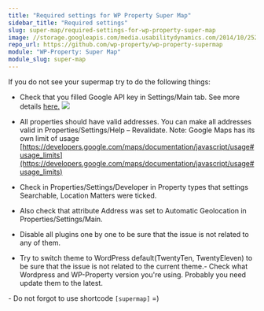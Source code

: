 ```yaml
---
title: "Required settings for WP Property Super Map"
sidebar_title: "Required settings"
slug: super-map/required-settings-for-wp-property-super-map
image: //storage.googleapis.com/media.usabilitydynamics.com/2014/10/25206560-wpproperty-extension-super_map-icon-300x300.png
repo_url: https://github.com/wp-property/wp-property-supermap
module: "WP-Property: Super Map"
module_slug: super-map
---
```


If you do not see your supermap try to do the following things:

- Check that you filled Google API key in Settings/Main tab.  See more details [here.](https://developers.google.com/maps/documentation/javascript/usage#usage_limits)
![](https://storage.googleapis.com/media.usabilitydynamics.com/2016/07/google-api-key.jpg)

- All properties should have valid addresses. You can make all addresses valid in Properties/Settings/Help – Revalidate.
Note: Google Maps has its own limit of usage 
[https://developers.google.com/maps/documentation/javascript/usage#usage_limits](https://developers.google.com/maps/documentation/javascript/usage#usage_limits)

- Check in Properties/Settings/Developer in Property types that settings Searchable, Location Matters were ticked.

- Also check that attribute Address was set to Automatic Geolocation in Properties/Settings/Main.

- Disable all plugins one by one to be sure that the issue is not related to any of them.

- Try to switch theme to WordPress default(TwentyTen, TwentyEleven) to be sure that the issue is not related to the current theme.- Check what Wordpress and WP-Property version you're using. Probably you need update them to the latest.

﻿- Do not forgot to use shortcode `[supermap]` =)